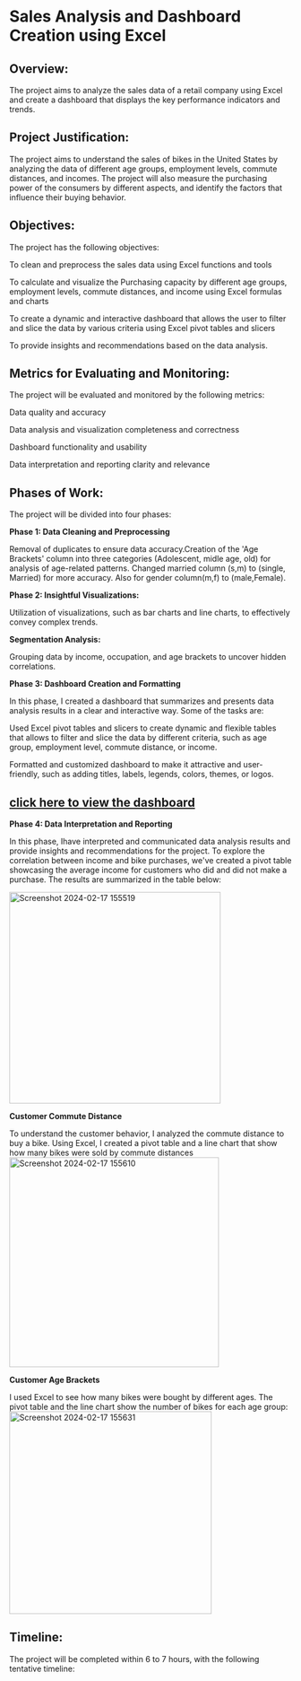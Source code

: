 # Sales Analysis and Dashboard Creation using Excel

## Overview:

The project aims to analyze the sales data of a retail company using Excel and create a dashboard that displays the key performance indicators and trends.

## Project Justification:

The project aims to understand the sales of bikes in the United States by analyzing the data of different age groups, employment levels, commute distances, and incomes. The project will also measure the purchasing power of the consumers by different aspects, and identify the factors that influence their buying behavior.

## Objectives: 

The project has the following objectives:

To clean and preprocess the sales data using Excel functions and tools

To calculate and visualize the Purchasing capacity by different age groups, employment levels, commute distances, and income using Excel formulas and charts

To create a dynamic and interactive dashboard that allows the user to filter and slice the data by various criteria using Excel pivot tables and slicers

To provide insights and recommendations based on the data analysis.

## Metrics for Evaluating and Monitoring:
The project will be evaluated and monitored by the following metrics:

Data quality and accuracy

Data analysis and visualization completeness and correctness

Dashboard functionality and usability

Data interpretation and reporting clarity and relevance

## Phases of Work: 
The project will be divided into four phases:

**Phase 1: Data Cleaning and Preprocessing**

Removal of duplicates to ensure data accuracy.Creation of the 'Age Brackets' column into three categories (Adolescent, midle age, old)  for analysis of age-related patterns.
Changed married column (s,m) to (single, Married) for more accuracy. Also for gender column(m,f) to (male,Female).

**Phase 2: Insightful Visualizations:** 

Utilization of visualizations, such as bar charts and line charts, to effectively convey complex trends.

**Segmentation Analysis:** 

Grouping data by income, occupation, and age brackets to uncover hidden correlations.


**Phase 3: Dashboard Creation and Formatting**

In this phase, I created a dashboard that summarizes and presents data analysis results in a clear and interactive way. Some of the tasks are:

Used Excel pivot tables and slicers to create dynamic and flexible tables that allows to filter and slice the data by different criteria, such as age group, employment level, commute distance, or income.

Formatted and customized dashboard to make it attractive and user-friendly, such as adding titles, labels, legends, colors, themes, or logos.

## [click here to view the dashboard](https://1drv.ms/x/c/7f58ecfb5113f373/EQ-Zpem361hErZ-xEDNsgUcBoNxIo3a5_b8Cm5PURaTB5g)

**Phase 4: Data Interpretation and Reporting**

In this phase, Ihave interpreted and communicated data analysis results and provide insights and recommendations for the project. 
To explore the correlation between income and bike purchases, we've created a pivot table showcasing the average income for customers who did and did not make a purchase. The results are summarized in the table below:

<img width="377" alt="Screenshot 2024-02-17 155519" src="https://github.com/kainat1996/Sales-analysis-Dashboard-with-EXCEL/assets/143352387/008cf69f-efba-4b05-9fee-daa9069d4e40">




**Customer Commute Distance**

To understand the customer behavior, I analyzed the commute distance to buy a bike. Using Excel, I created a pivot table and a line chart that show how many bikes were sold by commute distances
<img width="374" alt="Screenshot 2024-02-17 155610" src="https://github.com/kainat1996/Sales-analysis-Dashboard-with-EXCEL/assets/143352387/4f4ff6f6-22d6-47ec-93b3-bf782d3b2652">

**Customer Age Brackets**

I used Excel to see how many bikes were bought by different ages. The pivot table and the line chart show the number of bikes for each age group:
<img width="361" alt="Screenshot 2024-02-17 155631" src="https://github.com/kainat1996/Sales-analysis-Dashboard-with-EXCEL/assets/143352387/383ffdd3-9011-4fb1-9f55-2a9e1c047f98">

## Timeline: 
The project will be completed within 6 to 7 hours, with the following tentative timeline:

